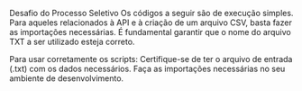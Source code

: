 Desafio do Processo Seletivo
Os códigos a seguir são de execução simples. Para aqueles relacionados à API e à criação de um arquivo CSV, basta fazer as importações necessárias. É fundamental garantir que o nome do arquivo TXT a ser utilizado esteja correto.

Para usar corretamente os scripts:
Certifique-se de ter o arquivo de entrada (.txt) com os dados necessários.
Faça as importações necessárias no seu ambiente de desenvolvimento.
